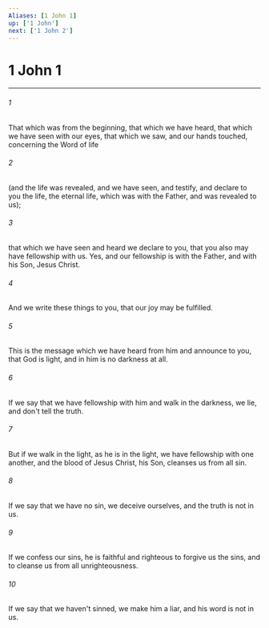 ```yaml
---
Aliases: [1 John 1]
up: ['1 John']
next: ['1 John 2']
---
```

# 1 John 1
***





###### 1 

That which was from the beginning, that which we have heard, that which we have seen with our eyes, that which we saw, and our hands touched, concerning the Word of life 



###### 2 

(and the life was revealed, and we have seen, and testify, and declare to you the life, the eternal life, which was with the Father, and was revealed to us); 



###### 3 

that which we have seen and heard we declare to you, that you also may have fellowship with us. Yes, and our fellowship is with the Father, and with his Son, Jesus Christ. 



###### 4 

And we write these things to you, that our joy may be fulfilled. 



###### 5 

This is the message which we have heard from him and announce to you, that God is light, and in him is no darkness at all. 



###### 6 

If we say that we have fellowship with him and walk in the darkness, we lie, and don't tell the truth. 



###### 7 

But if we walk in the light, as he is in the light, we have fellowship with one another, and the blood of Jesus Christ, his Son, cleanses us from all sin. 



###### 8 

If we say that we have no sin, we deceive ourselves, and the truth is not in us. 



###### 9 

If we confess our sins, he is faithful and righteous to forgive us the sins, and to cleanse us from all unrighteousness. 



###### 10 

If we say that we haven't sinned, we make him a liar, and his word is not in us.
